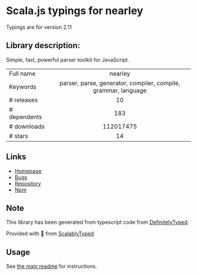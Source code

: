 
# Scala.js typings for nearley

Typings are for version 2.11

## Library description:
Simple, fast, powerful parser toolkit for JavaScript.

|                    |                 |
| ------------------ | :-------------: |
| Full name          | nearley |
| Keywords           | parser, parse, generator, compiler, compile, grammar, language |
| # releases         | 10 |
| # dependents       | 183 |
| # downloads        | 112017475 |
| # stars            | 14 |

## Links
- [Homepage](https://github.com/hardmath123/nearley#readme)
- [Bugs](https://github.com/hardmath123/nearley/issues)
- [Repository](https://github.com/hardmath123/nearley)
- [Npm](https://www.npmjs.com/package/nearley)
    


## Note
This library has been generated from typescript code from [DefinitelyTyped](https://definitelytyped.org).

Provided with :purple_heart: from [ScalablyTyped](https://github.com/oyvindberg/ScalablyTyped)

## Usage
See [the main readme](../../readme.md) for instructions.


